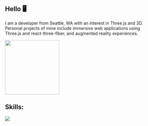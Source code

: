 
## Hello 🖥
I am a developer from Seattle, WA with an interest in Three.js and 3D. Personal projects of mine include immersive web applications using Three.js and react-three-fiber, and augmented reality experiences. 

<a href="https://github.com/KKaneSEA">
       <img height="180em" src="https://github-readme-stats.vercel.app/api/top-langs/?username=KKaneSEA&layout=compact&langs_count=8&style=for-the-badge&title_color=ffc252&text_color=F2F2F2&bg_color=2e0706&border_color=d5fcff&show_icons=true&icon_color=d5fcff"/>
      </a>

  ## Skills:


  <a href="https://skillicons.dev">
    <img src="https://skillicons.dev/icons?i=ts,js,react,nextjs,threejs,blender,vercel,webpack,git,html,sass,css"/>
  </a>


